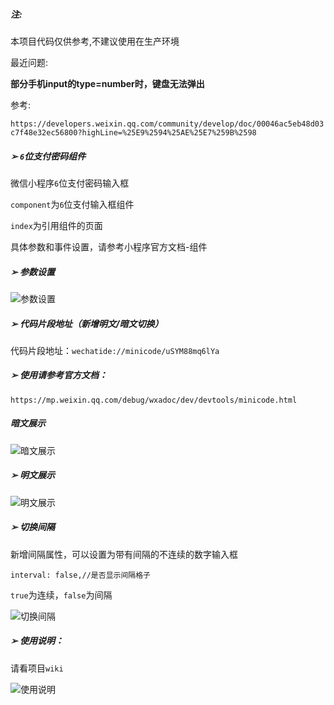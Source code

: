 ##### 注:

本项目代码仅供参考,不建议使用在生产环境

最近问题:

**部分手机input的type=number时，键盘无法弹出**

参考:

`https://developers.weixin.qq.com/community/develop/doc/00046ac5eb48d03c7f48e32ec56800?highLine=%25E9%2594%25AE%25E7%259B%2598`

##### ➢ `6`位支付密码组件

微信小程序`6`位支付密码输入框

`component`为`6`位支付输入框组件

`index`为引用组件的页面

具体参数和事件设置，请参考小程序官方文档-组件

##### ➢ 参数设置

![参数设置](https://httpsimg.dsx2020.com/%E8%BE%93%E5%85%A5%E6%A1%86%E6%BC%94%E7%A4%BA.gif)

##### ➢ 代码片段地址（新增明文/暗文切换）

代码片段地址：`wechatide://minicode/uSYM88mq6lYa`

##### ➢ 使用请参考官方文档：

 `https://mp.weixin.qq.com/debug/wxadoc/dev/devtools/minicode.html`

##### 暗文展示

![暗文展示](https://httpsimg.dsx2020.com/%E6%9A%97%E6%96%87%E5%B1%95%E7%A4%BA.gif)

##### ➢ 明文展示

![明文展示](https://httpsimg.dsx2020.com/%E6%98%8E%E6%96%87%E5%B1%95%E7%A4%BA.gif)

##### ➢ 切换间隔

新增间隔属性，可以设置为带有间隔的不连续的数字输入框

`interval: false,//是否显示间隔格子`

`true`为连续，`false`为间隔

![切换间隔](https://httpsimg.dsx2020.com/%E6%9C%89%E9%97%B4%E9%9A%94%E7%9A%84%E8%BE%93%E5%85%A5%E6%A1%86.png)

##### ➢ 使用说明：

请看项目`wiki`

![使用说明](https://httpsimg.dsx2020.com/Snipaste_2018-03-22_18-14-51.png)

